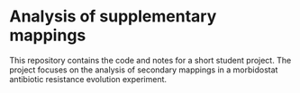 # Analysis of supplementary mappings

This repository contains the code and notes for a short student project. The project focuses on the analysis of secondary mappings in a morbidostat antibiotic resistance evolution experiment.
